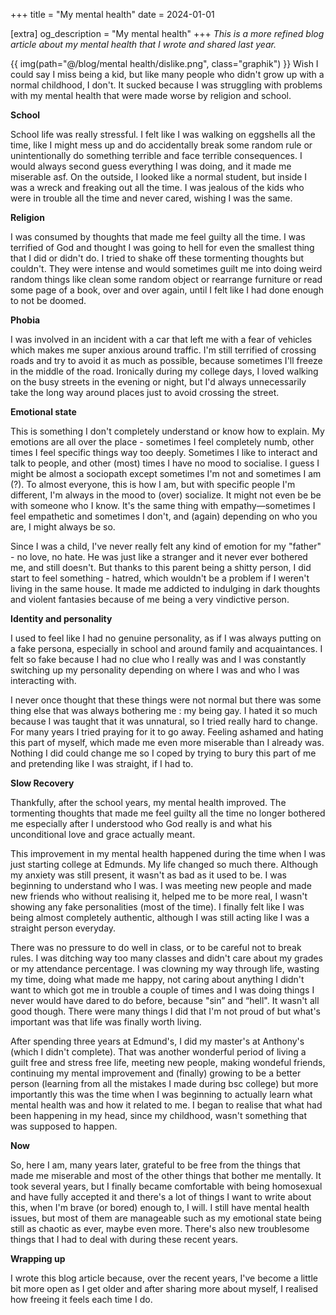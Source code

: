 +++
title = "My mental health"
date = 2024-01-01

[extra]
og_description = "My mental health"
+++
*This is a more refined blog article about my mental health that I wrote and shared last year.*

<!-- more -->

{{ img(path="@/blog/mental health/dislike.png", class="graphik") }} Wish I could say I miss being a kid, but like many people who didn't grow up with a normal childhood, I don't. It sucked because I was struggling with problems with my mental health that were made worse by religion and school.

**School**

School life was really stressful. I felt like I was walking on eggshells all the time, like I might mess up and do accidentally break some random rule or unintentionally do something terrible and face terrible consequences. I would always second guess everything I was doing, and it made me miserable asf. On the outside, I looked like a normal student, but inside I was a wreck and freaking out all the time. I was jealous of the kids who were in trouble all the time and never cared, wishing I was the same.

**Religion**

I was consumed by thoughts that made me feel guilty all the time. I was terrified of God and thought I was going to hell for even the smallest thing that I did or didn't do. I tried to shake off these tormenting thoughts but couldn't. They were intense and would sometimes guilt me into doing weird random things like clean some random object or rearrange furniture or read some page of a book, over and over again, until I felt like I had done enough to not be doomed.

**Phobia**

I was involved in an incident with a car that left me with a fear of vehicles which makes me super anxious around traffic. I'm still terrified of crossing roads and try to avoid it as much as possible, because sometimes I'll freeze in the middle of the road. Ironically during my college days, I loved walking on the busy streets in the evening or night, but I'd always unnecessarily take the long way around places just to avoid crossing the street.

**Emotional state**

This is something I don't completely understand or know how to explain. My emotions are all over the place - sometimes I feel completely numb, other times I feel specific things way too deeply. 
 Sometimes I like to interact and talk to people, and other (most) times I have no mood to socialise. I guess I might be almost a sociopath except sometimes I'm not and sometimes I am (?).  To almost everyone, this is how I am, but with specific people I'm different, I'm always in the mood to (over) socialize. It might not even be be with someone who I know. It's the same thing with empathy—sometimes I feel empathetic and sometimes I don't, and (again) depending on who you are, I might always be so.

Since I was a child, I've never really felt any kind of emotion for my "father" - no love, no hate. He was just like a stranger and it never ever bothered me, and still doesn't. But thanks to this parent being a shitty person, I did start to feel something - hatred, which wouldn't be a problem if I weren't living in the same house. It made me addicted to indulging in dark thoughts and violent fantasies because of me being a very vindictive person.


**Identity and personality**

I used to feel like I had no genuine personality, as if I was always putting on a fake persona, especially in school and around family and acquaintances. I felt so fake because I had no clue who I really was and I was constantly switching up my personality depending on where I was and who I was interacting with.

I never once thought that these things were not normal but there was some thing else that was always bothering me : my being gay. I hated it so much because I was taught that it was unnatural, so I tried really hard to change. For many years I tried praying for it to go away. Feeling ashamed and hating this part of myself, which made me even more miserable than I already was. Nothing I did could change me so I coped by trying to bury this part of me and pretending like I was straight, if I had to.

**Slow Recovery**

Thankfully, after the school years, my mental health improved. The tormenting thoughts that made me feel guilty all the time no longer bothered me especially after I understood who God really is and what his unconditional love and grace actually meant. 

This improvement in my mental health happened during the time when I was just starting college at Edmunds. My life changed so much there. Although my anxiety was still present, it wasn't as bad as it used to be. I was beginning to understand who I was. I was meeting new people and made new friends who without realising it, helped me to be more real, I wasn't showing any fake personalities (most of the time). I finally felt like I was being almost completely authentic, although I was still acting like I was a straight person everyday.

There was no pressure to do well in class, or to be careful not to break rules. I was ditching way too many classes and didn't care about my grades or my attendance percentage. I was clowning my way through life, wasting my time, doing what made me happy, not caring about anything I didn't want to which got me in trouble a couple of times and I was doing things I never would have dared to do before, because "sin” and “hell". It wasn't all good though. There were many things I did that I'm not proud of but what's important was that life was finally worth living.

After spending three years at Edmund's, I did my master's at Anthony's (which I didn't complete). That was another wonderful period of living a guilt free and  stress free life, meeting new people, making wondeful friends, continuing my mental improvement and (finally) growing to be a better person (learning from all the mistakes I made during bsc college) but more importantly this was the time when I was beginning to actually learn what mental health was and how it related to me. I began to realise that what had been happening in my head, since my childhood, wasn't something that was supposed to happen.

**Now**

So, here I am, many years later, grateful to be free from the things that made me miserable and most of the other things that bother me mentally. It took several years, but I finally became comfortable with being homosexual and have fully accepted it and there's a lot of things I want to write about this, when I'm brave (or bored) enough to, I will.
I still have mental health issues, but most of them are manageable such as my emotional state being still as chaotic as ever, maybe even more. There's also new troublesome things that I had to deal with during these recent years.

**Wrapping up**

I wrote this blog article because, over the recent years, I've become a little bit more open as I get older and after sharing more about myself, I  realised how freeing it feels each time I do.